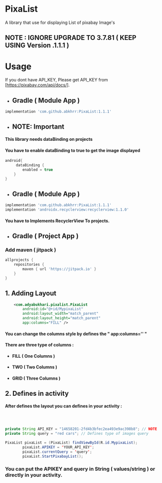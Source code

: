 # PixaList
A library that use for displaying List of pixabay Image's

## NOTE : IGNORE UPGRADE TO 3.7.81 ( KEEP USING Version .1.1.1 )


# Usage
If you dont have API_KEY, Please get API_KEY from [https://pixabay.com/api/docs/].



* ## Gradle ( Module App )
```gradle
implementation 'com.github.abkhrr:PixaList:1.1.1'
```

* ## NOTE: Important
#### This library needs dataBinding on projects
#### You have to enable dataBinding to true to get the image displayed
```gradle
android{
     dataBinding {
        enabled = true
    }
}
```

* ## Gradle ( Module App )
```gradle
implementation 'com.github.abkhrr:PixaList:1.1.1'
implementation 'androidx.recyclerview:recyclerview:1.1.0'
```
#### You have to Implements RecyclerView To projects.

* ## Gradle ( Project App )
### Add maven ( jitpack )
```gradle
allprojects {
    repositories {
        maven { url 'https://jitpack.io' }
    }
}
```

## 1. Adding Layout

```xml
    <com.adyabukhari.pixalist.PixaList
        android:id="@+id/MypixaList"
        android:layout_width="match_parent"
        android:layout_height="match_parent"
        app:columns="FILL" />
```

#### You can change the columns style by defines the " app:columns='' "
#### There are three type of columns :
* #### FILL ( One Columns )
* #### TWO ( Two Columns )
* #### GRID ( Three Columns )

## 2. Defines in activity

#### After defines the layout you can defines in your activity :

```java



private String API_KEY = "14658201-2fd4b3bfec2ea493e9ac398b8"; // NOTE : YOU CAN PUT ON Values/String. THIS IS JUST EXAMPLE
private String query = "red cars"; // Defines type of images query
 
PixaList pixaList = (PixaList) findViewById(R.id.MypixaList);
        pixaList.APIKEY = 'YOUR_API_KEY';
        pixaList.currentQuery = 'query';
        pixaList.StartPixabayList();
```

### You can put the APIKEY and query in String ( values/string ) or directly in your activity.
